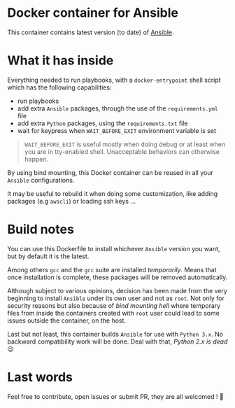 # Docker container for Ansible

This container contains latest version (to date) of [Ansible](https://www.ansible.com).

# What it has inside

Everything needed to run playbooks, with a `docker-entrypoint` shell script which has the following capabilities:

- run playbooks
- add extra `Ansible` packages, through the use of the  `requirements.yml` file
- add extra `Python` packages, using the `requirements.txt` file
- wait for keypress when `WAIT_BEFORE_EXIT` environment variable is set

> `WAIT_BEFORE_EXIT` is useful mostly when doing debug or at least when you are
in tty-enabled shell. Unacceptable behaviors can otherwise happen.

By using bind mounting, this Docker container can be reused in all your `Ansible` configurations.

It may be useful to rebuild it when doing some customization, like adding packages (e.g `awscli`) or loading ssh keys ...

# Build notes

You can use this Dockerfile to install whichever `Ansible` version you want, but by default it is the latest.

Among others `gcc` and the `gcc` suite are installed _temporarily_. Means that once installation is complete, these packages will be removed automatically.

Although subject to various opinions, decision has been made from the very beginning to install `Ansible` under its own user and not as `root`. Not only for security reasons but also because of _bind mounting hell_ where temporary files from inside the containers created with `root` user could lead to some issues outside the container, on the host.

Last but not least, this container builds `Ansible` for use with `Python 3.x`.
No backward compatibility work will be done. Deal with that, *Python 2.x is dead* :wink:

# Last words

Feel free to contribute, open issues or submit PR, they are all welcomed ! :beer:
